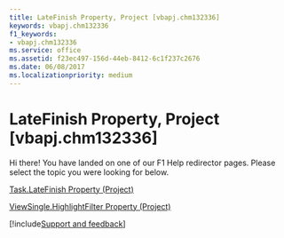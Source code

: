 ```yaml
---
title: LateFinish Property, Project [vbapj.chm132336]
keywords: vbapj.chm132336
f1_keywords:
- vbapj.chm132336
ms.service: office
ms.assetid: f23ec497-156d-44eb-8412-6c1f237c2676
ms.date: 06/08/2017
ms.localizationpriority: medium
---
```



# LateFinish Property, Project [vbapj.chm132336]

Hi there! You have landed on one of our F1 Help redirector pages. Please select the topic you were looking for below.

[Task.LateFinish Property (Project)](https://msdn.microsoft.com/library/27750d44-8b3d-fa89-8fe2-3065fa7665ac%28Office.15%29.aspx)

[ViewSingle.HighlightFilter Property (Project)](https://msdn.microsoft.com/library/0288340c-69b9-de45-2303-ed4b8632eeff%28Office.15%29.aspx)

[!include[Support and feedback](~/includes/feedback-boilerplate.md)]